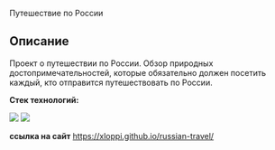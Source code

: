 Путешествие по России

## Описание ##

Проект о путешествии по России.
Обзор природных достопримечательностей, которые обязательно должен посетить каждый, кто отправится путешествовать по России.

**Стек технологий:**

![](https://img.shields.io/badge/-HTML-000000?style=for-the-badge&logo=HTML5)
![](https://img.shields.io/badge/-CSS-000000?style=for-the-badge&logo=CSS3)

**ссылка на сайт**
https://xloppi.github.io/russian-travel/

